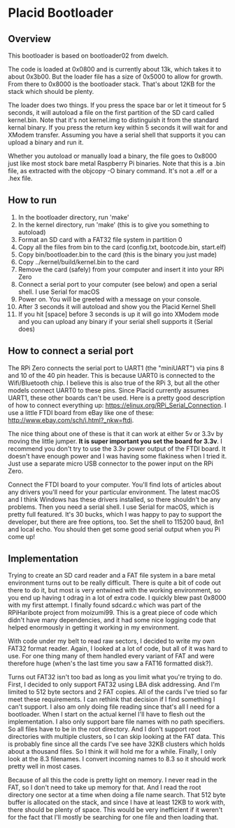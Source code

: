 # Placid Bootloader

## Overview

This bootloader is based on bootloader02 from dwelch.

The code is loaded at 0x0800 and is currently about 13k, which takes it to about 0x3b00.
But the loader file has a size of 0x5000 to allow for growth. From there to 0x8000 is the bootloader stack. 
That's about 12KB for the stack which should be plenty.

The loader does two things. If you press the space bar or let it timeout for 5 seconds, it will autoload
a file on the first partition of the SD card called kernel.bin. Note that it's not kernel.img to
distinguish it from the standard kernal binary. If you press the return key within 5 seconds it will
wait for and XModem transfer. Assuming you have a serial shell that supports it you can upload a
binary and run it.

Whether you autoload or manually load a binary, the file goes to 0x8000 just like most stock bare metal
Raspberry Pi binaries. Note that this is a .bin file, as extracted with the objcopy -O binary command. 
It's not a .elf or a .hex file.

## How to run

1) In the bootloader directory, run 'make'
2) In the kernel directory, run 'make' (this is to give you something to autoload)
3) Format an SD card with a FAT32 file system in partition 0
4) Copy all the files from bin to the card (config.txt, bootcode.bin, start.elf)
5) Copy bin/bootloader.bin to the card (this is the binary you just made)
6) Copy ../kernel/build/kernel.bin to the card
7) Remove the card (safely) from your computer and insert it into your RPi Zero
8) Connect a serial port to your computer (see below) and open a serial shell. I use Serial for macOS
9) Power on. You will be greeted with a message on your console.
10) After 3 seconds it will autoload and show you the Placid Kernel Shell
11) If you hit [space] before 3 seconds is up it will go into XModem mode and you can upload any binary if your serial shell supports it (Serial does)

## How to connect a serial port

The RPi Zero connects the serial port to UART1 (the "miniUART") via pins 8 and 10 of the 40 pin header. This is because UART0 is connected to the Wifi/Bluetooth chip. I believe this is also true of the RPi 3, but all the other models connect UART0 to these pins. Since Placid currently assumes UART1, these other boards can't be used. Here is a pretty good description of how to connect everything up: https://elinux.org/RPi_Serial_Connection. I use a little FTDI board from eBay like one of these: http://www.ebay.com/sch/i.html?_nkw=ftdi.
    
The nice thing about one of these is that it can work at either 5v or 3.3v by moving the little jumper. **It is super important you set the board for 3.3v**. I recommend you don't try to use the 3.3v power output of the FTDI board. It doesn't have enough power and I was having some flakiness when I tried it. Just use a separate micro USB connector to the power input on the RPi Zero.

Connect the FTDI board to your computer. You'll find lots of articles about any drivers you'll need for your particular environment. The latest macOS and I think Windows has these drivers installed, so there shouldn't be any problems. Then you need a serial shell. I use Serial for macOS, which is pretty full featured. It's 30 bucks, which I was happy to pay to support the developer, but there are free options, too. Set the shell to 115200 baud, 8n1 and local echo. You should then get some good serial output when you Pi come up!

## Implementation

Trying to create an SD card reader and a FAT file system in a bare metal environment turns out to be really
difficult. There is quite a bit of code out there to do it, but most is very entwined with the working 
environment, so you end up having t odrag in a lot of extra code. I quickly blew past 0x8000 with my 
first attempt. I finally found sdcard.c which was part of the RPiHaribote project from moizumi99. This
is a great piece of code which didn't have many dependencies, and it had some nice logging code that helped
enormously in getting it working in my environment.

With code under my belt to read raw sectors, I decided to write my own FAT32 format reader. Again, I looked
at a lot of code, but all of it was hard to use. For one thing many of them handled every variant of FAT
and were therefore huge (when's the last time you saw a FAT16 formatted disk?).

Turns out FAT32 isn't too bad as long as you limit what you're trying to do. First, I decided to only support
FAT32 using LBA disk addressing. And I'm limited to 512 byte sectors and 2 FAT copies. All of the cards I've 
tried so far meet these requirements. I can rethink that decision if I find something I can't support. I also
am only doing file reading since that's all I need for a bootloader. When I start on the actual kernel I'll
have to flesh out the implementation. I also only support bare file names with no path specifiers. So all
files have to be in the root directory. And I don't support root directories with multiple clusters, so I
can skip looking at the FAT data. This is probably fine since all the cards I've see have 32KB clusters which
holds about a thousand files. So I think it will hold me for a while. Finally, I only look at the 8.3 
filenames. I convert incoming names to 8.3 so it should work pretty well in most cases.

Because of all this the code is pretty light on memory. I never read in the FAT, so I don't need to take up
memory for that. And I read the root directory one sector at a time when doing a file name search. That 
512 byte buffer is allocated on the stack, and since I have at least 12KB to work with, there should be 
plenty of space. This would be very inefficient if it weren't for the fact that I'll mostly be searching
for one file and then loading that.
